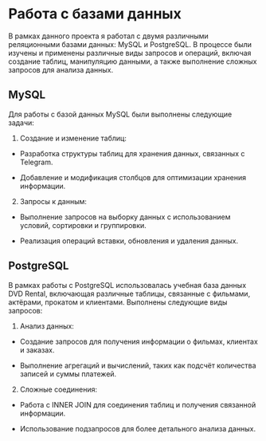 # Работа с базами данных

В рамках данного проекта я работал с двумя различными реляционными базами данных: MySQL и PostgreSQL. В процессе были изучены и применены различные виды запросов и операций, включая создание таблиц, манипуляцию данными, а также выполнение сложных запросов для анализа данных.

## MySQL

Для работы с базой данных MySQL были выполнены следующие задачи:

1. Создание и изменение таблиц:

- Разработка структуры таблиц для хранения данных, связанных с Telegram.

- Добавление и модификация столбцов для оптимизации хранения информации.

2. Запросы к данным:

- Выполнение запросов на выборку данных с использованием условий, сортировки и группировки.

- Реализация операций вставки, обновления и удаления данных.

## PostgreSQL

В рамках работы с PostgreSQL использовалась учебная база данных DVD Rental, включающая различные таблицы, связанные с фильмами, актёрами, прокатом и клиентами. Выполнены следующие виды запросов:

1. Анализ данных:

- Создание запросов для получения информации о фильмах, клиентах и заказах.

- Выполнение агрегаций и вычислений, таких как подсчёт количества записей и суммы платежей.

2. Сложные соединения:

- Работа с INNER JOIN для соединения таблиц и получения связанной информации.

- Использование подзапросов для более детального анализа данных.



